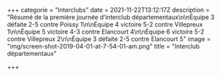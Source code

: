 +++
categorie = "Interclubs"
date = 2021-11-22T13:12:17Z
description = "Résumé de la première journée d'interclub départementaux\n\nÉquipe 3 défaite 2-5 contre Poissy 1\n\nÉquipe 4 victoire 5-2 contre Villepreux 1\n\nÉquipe 5 victoire 4-3 contre Elancourt 4\n\nÉquipe 6 victoire 5-2 contre Villepreux 2\n\nÉquipe 3 défaite 2-5 contre Elancourt 5"
image = "img/screen-shot-2019-04-01-at-7-54-01-am.png"
title = "Interclub départementaux"

+++

